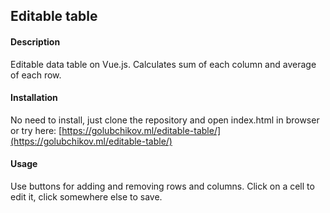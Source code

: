 ## Editable table

#### Description

Editable data table on Vue.js. Calculates sum of each column and average of each row. 

#### Installation

No need to install, just clone the repository and open index.html in browser or try here: [https://golubchikov.ml/editable-table/](https://golubchikov.ml/editable-table/)

#### Usage

Use buttons for adding and removing rows and columns. Click on a cell to edit it, click somewhere else to save. 